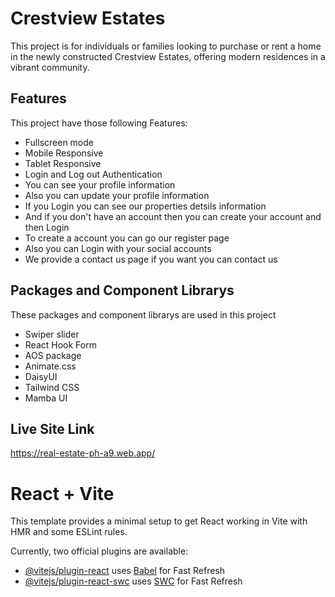 

# Crestview Estates

This project is for individuals or families looking to purchase or rent a home in the newly constructed Crestview Estates, offering modern residences in a vibrant community.


## Features
This project have those following Features:

- Fullscreen mode
- Mobile Responsive 
- Tablet Responsive
- Login and Log out Authentication
- You can see your profile information 
- Also you can update your profile information 
- If you Login you can see our properties detsils information
- And if you don't have an account then you can create your account and then Login
- To create a account you can go our register page 
- Also you can Login with your social accounts
- We provide a contact us page if you want you can contact us 





## Packages and Component Librarys

These packages and component librarys are used in this project

- Swiper slider
- React Hook Form
- AOS package
- Animate.css
- DaisyUI
- Tailwind CSS
- Mamba UI

## Live Site Link
https://real-estate-ph-a9.web.app/



# React + Vite

This template provides a minimal setup to get React working in Vite with HMR and some ESLint rules.

Currently, two official plugins are available:

- [@vitejs/plugin-react](https://github.com/vitejs/vite-plugin-react/blob/main/packages/plugin-react/README.md) uses [Babel](https://babeljs.io/) for Fast Refresh
- [@vitejs/plugin-react-swc](https://github.com/vitejs/vite-plugin-react-swc) uses [SWC](https://swc.rs/) for Fast Refresh

